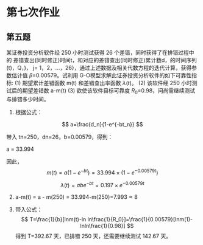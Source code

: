 # 第七次作业

## 第五题

某证券投资分析软件经 250 小时测试获得 26 个差错，同时获得了在排错过程中的 差错查出(同时修正)时间t，和对应的差错查出(同时修正)累计数d，的时间序列(t)，Q，)， j= 1，2，...，26}，通过上述数据及相关代数方程的迭代计算，获得参数估计值 $\beta$=0.00579。试利用 G-O模型求解此证券投资分析软件的如下可靠性指标:
(1) 期望累计差错函数 m(t) 和差错查出率函数 $\lambda(t)$。
(2) 该软件经 250 小时测试后的期望差错数 a-m(t)
(3) 欲使该软件目标可靠度 $R_0$=0.98，问尚需继续测试与排错多少时间。 

1. 根据公式：

$$
a=\frac{d_n}{1-e^{-bt_n}}
$$

带入 tn=250，dn=26，b=0.00579，得到：

a = 33.994

因此，
$$
m(t)=a(1-e^{-bt})=33.994\times (1-e^{-0.00579t})
$$

$$
\lambda(t)=abe^{-bt}=0.197\times e^{-0.00579t}
$$

2. a-m(t) = a - m(250) = 33.994-m(250)=7.993$\approx 8$

3. 带入公式：
   $$
   T=\frac{1}{b}[lnm(t)-ln ln\frac{1}{R_0}]=\frac{1}{0.00579}[lnm(1)-lnln\frac{1}{0.98}]
   $$
   得到 T=392.67 天，已排错 250 天，还需要继续测试 142.67 天。